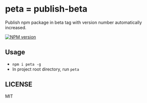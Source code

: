 # peta = publish-beta
Publish npm package in beta tag with version number automatically increased.

[![NPM version][npm-image]][npm-url]

## Usage
 - `npm i peta -g`
 - In project root directory, run `peta`

## LICENSE
MIT

[npm-url]: https://npmjs.org/package/peta
[npm-image]: https://img.shields.io/npm/v/peta.svg
